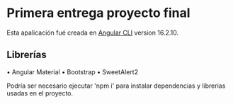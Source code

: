 # Primera entrega proyecto final 

Esta apalicación fué creada en [Angular CLI](https://github.com/angular/angular-cli) version 16.2.10.

## Librerías
• Angular Material
• Bootstrap
• SweetAlert2

Podría ser necesario ejecutar 'npm i' para instalar dependencias y librerias usadas en el proyecto.
